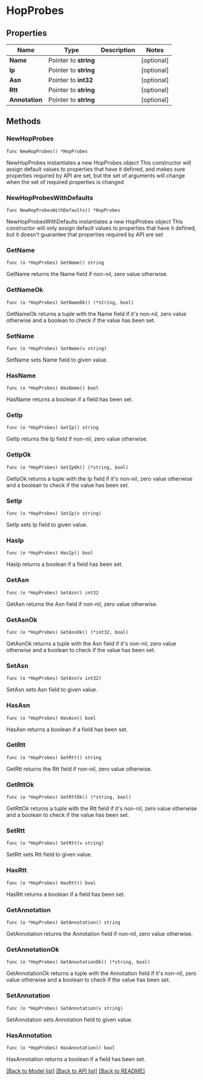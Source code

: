 # HopProbes

## Properties

Name | Type | Description | Notes
------------ | ------------- | ------------- | -------------
**Name** | Pointer to **string** |  | [optional] 
**Ip** | Pointer to **string** |  | [optional] 
**Asn** | Pointer to **int32** |  | [optional] 
**Rtt** | Pointer to **string** |  | [optional] 
**Annotation** | Pointer to **string** |  | [optional] 

## Methods

### NewHopProbes

`func NewHopProbes() *HopProbes`

NewHopProbes instantiates a new HopProbes object
This constructor will assign default values to properties that have it defined,
and makes sure properties required by API are set, but the set of arguments
will change when the set of required properties is changed

### NewHopProbesWithDefaults

`func NewHopProbesWithDefaults() *HopProbes`

NewHopProbesWithDefaults instantiates a new HopProbes object
This constructor will only assign default values to properties that have it defined,
but it doesn't guarantee that properties required by API are set

### GetName

`func (o *HopProbes) GetName() string`

GetName returns the Name field if non-nil, zero value otherwise.

### GetNameOk

`func (o *HopProbes) GetNameOk() (*string, bool)`

GetNameOk returns a tuple with the Name field if it's non-nil, zero value otherwise
and a boolean to check if the value has been set.

### SetName

`func (o *HopProbes) SetName(v string)`

SetName sets Name field to given value.

### HasName

`func (o *HopProbes) HasName() bool`

HasName returns a boolean if a field has been set.

### GetIp

`func (o *HopProbes) GetIp() string`

GetIp returns the Ip field if non-nil, zero value otherwise.

### GetIpOk

`func (o *HopProbes) GetIpOk() (*string, bool)`

GetIpOk returns a tuple with the Ip field if it's non-nil, zero value otherwise
and a boolean to check if the value has been set.

### SetIp

`func (o *HopProbes) SetIp(v string)`

SetIp sets Ip field to given value.

### HasIp

`func (o *HopProbes) HasIp() bool`

HasIp returns a boolean if a field has been set.

### GetAsn

`func (o *HopProbes) GetAsn() int32`

GetAsn returns the Asn field if non-nil, zero value otherwise.

### GetAsnOk

`func (o *HopProbes) GetAsnOk() (*int32, bool)`

GetAsnOk returns a tuple with the Asn field if it's non-nil, zero value otherwise
and a boolean to check if the value has been set.

### SetAsn

`func (o *HopProbes) SetAsn(v int32)`

SetAsn sets Asn field to given value.

### HasAsn

`func (o *HopProbes) HasAsn() bool`

HasAsn returns a boolean if a field has been set.

### GetRtt

`func (o *HopProbes) GetRtt() string`

GetRtt returns the Rtt field if non-nil, zero value otherwise.

### GetRttOk

`func (o *HopProbes) GetRttOk() (*string, bool)`

GetRttOk returns a tuple with the Rtt field if it's non-nil, zero value otherwise
and a boolean to check if the value has been set.

### SetRtt

`func (o *HopProbes) SetRtt(v string)`

SetRtt sets Rtt field to given value.

### HasRtt

`func (o *HopProbes) HasRtt() bool`

HasRtt returns a boolean if a field has been set.

### GetAnnotation

`func (o *HopProbes) GetAnnotation() string`

GetAnnotation returns the Annotation field if non-nil, zero value otherwise.

### GetAnnotationOk

`func (o *HopProbes) GetAnnotationOk() (*string, bool)`

GetAnnotationOk returns a tuple with the Annotation field if it's non-nil, zero value otherwise
and a boolean to check if the value has been set.

### SetAnnotation

`func (o *HopProbes) SetAnnotation(v string)`

SetAnnotation sets Annotation field to given value.

### HasAnnotation

`func (o *HopProbes) HasAnnotation() bool`

HasAnnotation returns a boolean if a field has been set.


[[Back to Model list]](../README.md#documentation-for-models) [[Back to API list]](../README.md#documentation-for-api-endpoints) [[Back to README]](../README.md)


